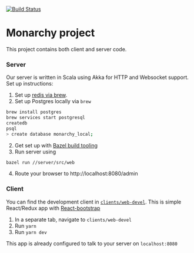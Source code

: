 [![Build Status](https://semaphoreci.com/api/v1/abhandaru/monarchy1/branches/master/badge.svg)](https://semaphoreci.com/abhandaru/monarchy1)

# Monarchy project

This project contains both client and server code.

### Server

Our server is written in Scala using Akka for HTTP and Websocket support. Set up instructions:

1. Set up [redis via brew](https://medium.com/@petehouston/install-and-config-redis-on-mac-os-x-via-homebrew-eb8df9a4f298).
1. Set up Postgres locally via `brew`

```bash
brew install postgres
brew services start postgresql
createdb
psql
> create database monarchy_local;
```

2. Get set up with [Bazel build tooling](https://docs.bazel.build/versions/master/install.html)
1. Run server using

```bash
bazel run //server/src/web
```

4. Route your browser to http://localhost:8080/admin


### Client

You can find the development client in [`clients/web-devel`](https://github.com/abhandaru/monarchy1/tree/master/clients/web-devel). This is simple React/Redux app with [React-bootstrap](https://react-bootstrap.github.io/)

1. In a separate tab, navigate to `clients/web-devel`
1. Run `yarn`
1. Run `yarn dev`

This app is already configured to talk to your server on `localhost:8080`
